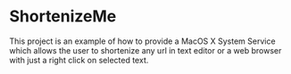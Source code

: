 ShortenizeMe
============

This project is an example of how to provide a MacOS X System Service which allows
the user to shortenize any url in text editor or a web browser with just a right
click on selected text.
